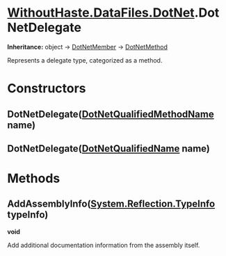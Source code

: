 # [WithoutHaste.DataFiles.DotNet](TableOfContents.WithoutHaste.DataFiles.DotNet.md).DotNetDelegate

**Inheritance:** object → [DotNetMember](WithoutHaste.DataFiles.DotNet.DotNetMember.md) → [DotNetMethod](WithoutHaste.DataFiles.DotNet.DotNetMethod.md)  

Represents a delegate type, categorized as a method.  

# Constructors

## DotNetDelegate([DotNetQualifiedMethodName](WithoutHaste.DataFiles.DotNet.DotNetQualifiedMethodName.md) name)

## DotNetDelegate([DotNetQualifiedName](WithoutHaste.DataFiles.DotNet.DotNetQualifiedName.md) name)

# Methods

## AddAssemblyInfo([System.Reflection.TypeInfo](https://docs.microsoft.com/en-us/dotnet/api/system.reflection.typeinfo) typeInfo)

**void**  

Add additional documentation information from the assembly itself.  

